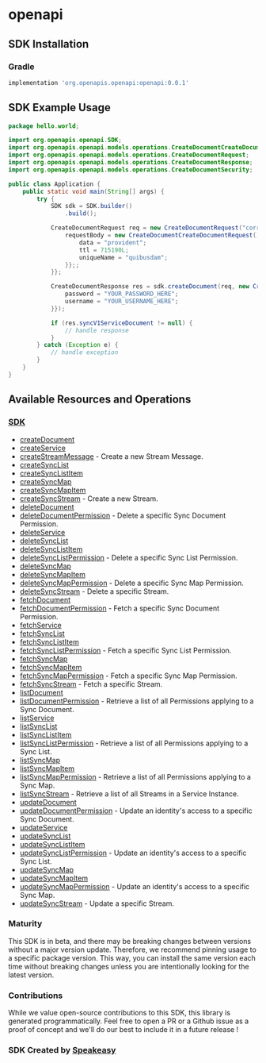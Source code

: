 # openapi

<!-- Start SDK Installation -->
## SDK Installation

### Gradle

```groovy
implementation 'org.openapis.openapi:openapi:0.0.1'
```
<!-- End SDK Installation -->

## SDK Example Usage
<!-- Start SDK Example Usage -->
```java
package hello.world;

import org.openapis.openapi.SDK;
import org.openapis.openapi.models.operations.CreateDocumentCreateDocumentRequest;
import org.openapis.openapi.models.operations.CreateDocumentRequest;
import org.openapis.openapi.models.operations.CreateDocumentResponse;
import org.openapis.openapi.models.operations.CreateDocumentSecurity;

public class Application {
    public static void main(String[] args) {
        try {
            SDK sdk = SDK.builder()
                .build();

            CreateDocumentRequest req = new CreateDocumentRequest("corrupti") {{
                requestBody = new CreateDocumentCreateDocumentRequest() {{
                    data = "provident";
                    ttl = 715190L;
                    uniqueName = "quibusdam";
                }};;
            }};            

            CreateDocumentResponse res = sdk.createDocument(req, new CreateDocumentSecurity("unde", "nulla") {{
                password = "YOUR_PASSWORD_HERE";
                username = "YOUR_USERNAME_HERE";
            }});

            if (res.syncV1ServiceDocument != null) {
                // handle response
            }
        } catch (Exception e) {
            // handle exception
        }
    }
}
```
<!-- End SDK Example Usage -->

<!-- Start SDK Available Operations -->
## Available Resources and Operations

### [SDK](docs/sdk/README.md)

* [createDocument](docs/sdk/README.md#createdocument)
* [createService](docs/sdk/README.md#createservice)
* [createStreamMessage](docs/sdk/README.md#createstreammessage) - Create a new Stream Message.
* [createSyncList](docs/sdk/README.md#createsynclist)
* [createSyncListItem](docs/sdk/README.md#createsynclistitem)
* [createSyncMap](docs/sdk/README.md#createsyncmap)
* [createSyncMapItem](docs/sdk/README.md#createsyncmapitem)
* [createSyncStream](docs/sdk/README.md#createsyncstream) - Create a new Stream.
* [deleteDocument](docs/sdk/README.md#deletedocument)
* [deleteDocumentPermission](docs/sdk/README.md#deletedocumentpermission) - Delete a specific Sync Document Permission.
* [deleteService](docs/sdk/README.md#deleteservice)
* [deleteSyncList](docs/sdk/README.md#deletesynclist)
* [deleteSyncListItem](docs/sdk/README.md#deletesynclistitem)
* [deleteSyncListPermission](docs/sdk/README.md#deletesynclistpermission) - Delete a specific Sync List Permission.
* [deleteSyncMap](docs/sdk/README.md#deletesyncmap)
* [deleteSyncMapItem](docs/sdk/README.md#deletesyncmapitem)
* [deleteSyncMapPermission](docs/sdk/README.md#deletesyncmappermission) - Delete a specific Sync Map Permission.
* [deleteSyncStream](docs/sdk/README.md#deletesyncstream) - Delete a specific Stream.
* [fetchDocument](docs/sdk/README.md#fetchdocument)
* [fetchDocumentPermission](docs/sdk/README.md#fetchdocumentpermission) - Fetch a specific Sync Document Permission.
* [fetchService](docs/sdk/README.md#fetchservice)
* [fetchSyncList](docs/sdk/README.md#fetchsynclist)
* [fetchSyncListItem](docs/sdk/README.md#fetchsynclistitem)
* [fetchSyncListPermission](docs/sdk/README.md#fetchsynclistpermission) - Fetch a specific Sync List Permission.
* [fetchSyncMap](docs/sdk/README.md#fetchsyncmap)
* [fetchSyncMapItem](docs/sdk/README.md#fetchsyncmapitem)
* [fetchSyncMapPermission](docs/sdk/README.md#fetchsyncmappermission) - Fetch a specific Sync Map Permission.
* [fetchSyncStream](docs/sdk/README.md#fetchsyncstream) - Fetch a specific Stream.
* [listDocument](docs/sdk/README.md#listdocument)
* [listDocumentPermission](docs/sdk/README.md#listdocumentpermission) - Retrieve a list of all Permissions applying to a Sync Document.
* [listService](docs/sdk/README.md#listservice)
* [listSyncList](docs/sdk/README.md#listsynclist)
* [listSyncListItem](docs/sdk/README.md#listsynclistitem)
* [listSyncListPermission](docs/sdk/README.md#listsynclistpermission) - Retrieve a list of all Permissions applying to a Sync List.
* [listSyncMap](docs/sdk/README.md#listsyncmap)
* [listSyncMapItem](docs/sdk/README.md#listsyncmapitem)
* [listSyncMapPermission](docs/sdk/README.md#listsyncmappermission) - Retrieve a list of all Permissions applying to a Sync Map.
* [listSyncStream](docs/sdk/README.md#listsyncstream) - Retrieve a list of all Streams in a Service Instance.
* [updateDocument](docs/sdk/README.md#updatedocument)
* [updateDocumentPermission](docs/sdk/README.md#updatedocumentpermission) - Update an identity's access to a specific Sync Document.
* [updateService](docs/sdk/README.md#updateservice)
* [updateSyncList](docs/sdk/README.md#updatesynclist)
* [updateSyncListItem](docs/sdk/README.md#updatesynclistitem)
* [updateSyncListPermission](docs/sdk/README.md#updatesynclistpermission) - Update an identity's access to a specific Sync List.
* [updateSyncMap](docs/sdk/README.md#updatesyncmap)
* [updateSyncMapItem](docs/sdk/README.md#updatesyncmapitem)
* [updateSyncMapPermission](docs/sdk/README.md#updatesyncmappermission) - Update an identity's access to a specific Sync Map.
* [updateSyncStream](docs/sdk/README.md#updatesyncstream) - Update a specific Stream.
<!-- End SDK Available Operations -->

### Maturity

This SDK is in beta, and there may be breaking changes between versions without a major version update. Therefore, we recommend pinning usage 
to a specific package version. This way, you can install the same version each time without breaking changes unless you are intentionally 
looking for the latest version.

### Contributions

While we value open-source contributions to this SDK, this library is generated programmatically. 
Feel free to open a PR or a Github issue as a proof of concept and we'll do our best to include it in a future release !

### SDK Created by [Speakeasy](https://docs.speakeasyapi.dev/docs/using-speakeasy/client-sdks)
